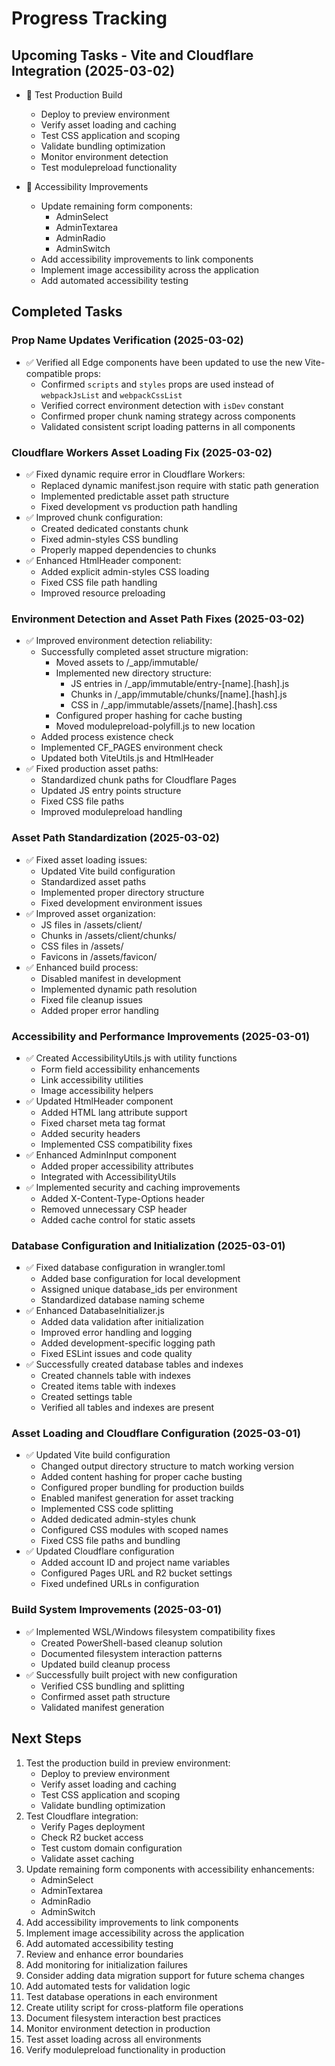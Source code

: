 # Progress Tracking

## Upcoming Tasks - Vite and Cloudflare Integration (2025-03-02)

- 🔄 Test Production Build
  - Deploy to preview environment
  - Verify asset loading and caching
  - Test CSS application and scoping
  - Validate bundling optimization
  - Monitor environment detection
  - Test modulepreload functionality

- 🔄 Accessibility Improvements
  - Update remaining form components:
    - AdminSelect
    - AdminTextarea
    - AdminRadio
    - AdminSwitch
  - Add accessibility improvements to link components
  - Implement image accessibility across the application
  - Add automated accessibility testing

## Completed Tasks

### Prop Name Updates Verification (2025-03-02)
- ✅ Verified all Edge components have been updated to use the new Vite-compatible props:
  - Confirmed `scripts` and `styles` props are used instead of `webpackJsList` and `webpackCssList`
  - Verified correct environment detection with `isDev` constant
  - Confirmed proper chunk naming strategy across components
  - Validated consistent script loading patterns in all components

### Cloudflare Workers Asset Loading Fix (2025-03-02)
- ✅ Fixed dynamic require error in Cloudflare Workers:
  - Replaced dynamic manifest.json require with static path generation
  - Implemented predictable asset path structure
  - Fixed development vs production path handling
- ✅ Improved chunk configuration:
  - Created dedicated constants chunk
  - Fixed admin-styles CSS bundling
  - Properly mapped dependencies to chunks
- ✅ Enhanced HtmlHeader component:
  - Added explicit admin-styles CSS loading
  - Fixed CSS file path handling
  - Improved resource preloading

### Environment Detection and Asset Path Fixes (2025-03-02)
- ✅ Improved environment detection reliability:
  - Successfully completed asset structure migration:
    - Moved assets to /_app/immutable/
    - Implemented new directory structure:
      - JS entries in /_app/immutable/entry-[name].[hash].js
      - Chunks in /_app/immutable/chunks/[name].[hash].js
      - CSS in /_app/immutable/assets/[name].[hash].css
    - Configured proper hashing for cache busting
    - Moved modulepreload-polyfill.js to new location
  - Added process existence check
  - Implemented CF_PAGES environment check
  - Updated both ViteUtils.js and HtmlHeader
- ✅ Fixed production asset paths:
  - Standardized chunk paths for Cloudflare Pages
  - Updated JS entry points structure
  - Fixed CSS file paths
  - Improved modulepreload handling

### Asset Path Standardization (2025-03-02)
- ✅ Fixed asset loading issues:
  - Updated Vite build configuration
  - Standardized asset paths
  - Implemented proper directory structure
  - Fixed development environment issues
- ✅ Improved asset organization:
  - JS files in /assets/client/
  - Chunks in /assets/client/chunks/
  - CSS files in /assets/
  - Favicons in /assets/favicon/
- ✅ Enhanced build process:
  - Disabled manifest in development
  - Implemented dynamic path resolution
  - Fixed file cleanup issues
  - Added proper error handling

### Accessibility and Performance Improvements (2025-03-01)
- ✅ Created AccessibilityUtils.js with utility functions
  - Form field accessibility enhancements
  - Link accessibility utilities
  - Image accessibility helpers
- ✅ Updated HtmlHeader component
  - Added HTML lang attribute support
  - Fixed charset meta tag format
  - Added security headers
  - Implemented CSS compatibility fixes
- ✅ Enhanced AdminInput component
  - Added proper accessibility attributes
  - Integrated with AccessibilityUtils
- ✅ Implemented security and caching improvements
  - Added X-Content-Type-Options header
  - Removed unnecessary CSP header
  - Added cache control for static assets

### Database Configuration and Initialization (2025-03-01)
- ✅ Fixed database configuration in wrangler.toml
  - Added base configuration for local development
  - Assigned unique database_ids per environment
  - Standardized database naming scheme
- ✅ Enhanced DatabaseInitializer.js
  - Added data validation after initialization
  - Improved error handling and logging
  - Added development-specific logging path
  - Fixed ESLint issues and code quality
- ✅ Successfully created database tables and indexes
  - Created channels table with indexes
  - Created items table with indexes
  - Created settings table
  - Verified all tables and indexes are present

### Asset Loading and Cloudflare Configuration (2025-03-01)
- ✅ Updated Vite build configuration
  - Changed output directory structure to match working version
  - Added content hashing for proper cache busting
  - Configured proper bundling for production builds
  - Enabled manifest generation for asset tracking
  - Implemented CSS code splitting
  - Added dedicated admin-styles chunk
  - Configured CSS modules with scoped names
  - Fixed CSS file paths and bundling
- ✅ Updated Cloudflare configuration
  - Added account ID and project name variables
  - Configured Pages URL and R2 bucket settings
  - Fixed undefined URLs in configuration

### Build System Improvements (2025-03-01)
- ✅ Implemented WSL/Windows filesystem compatibility fixes
  - Created PowerShell-based cleanup solution
  - Documented filesystem interaction patterns
  - Updated build cleanup process
- ✅ Successfully built project with new configuration
  - Verified CSS bundling and splitting
  - Confirmed asset path structure
  - Validated manifest generation

## Next Steps
1. Test the production build in preview environment:
   - Deploy to preview environment
   - Verify asset loading and caching
   - Test CSS application and scoping
   - Validate bundling optimization
2. Test Cloudflare integration:
   - Verify Pages deployment
   - Check R2 bucket access
   - Test custom domain configuration
   - Validate asset caching
3. Update remaining form components with accessibility enhancements:
   - AdminSelect
   - AdminTextarea
   - AdminRadio
   - AdminSwitch
4. Add accessibility improvements to link components
5. Implement image accessibility across the application
6. Add automated accessibility testing
7. Review and enhance error boundaries
8. Add monitoring for initialization failures
9. Consider adding data migration support for future schema changes
10. Add automated tests for validation logic
11. Test database operations in each environment
12. Create utility script for cross-platform file operations
13. Document filesystem interaction best practices
14. Monitor environment detection in production
15. Test asset loading across all environments
16. Verify modulepreload functionality in production
